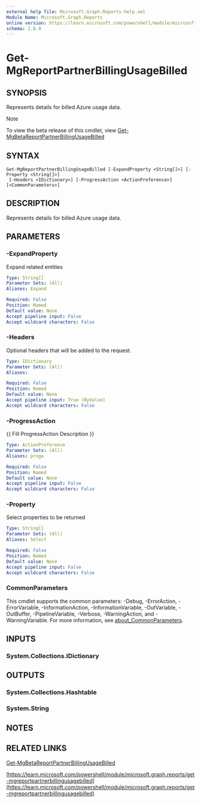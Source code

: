 ```yaml
---
external help file: Microsoft.Graph.Reports-help.xml
Module Name: Microsoft.Graph.Reports
online version: https://learn.microsoft.com/powershell/module/microsoft.graph.reports/get-mgreportpartnerbillingusagebilled
schema: 2.0.0
---
```


# Get-MgReportPartnerBillingUsageBilled

## SYNOPSIS
Represents details for billed Azure usage data.

> [!NOTE]
> To view the beta release of this cmdlet, view [Get-MgBetaReportPartnerBillingUsageBilled](/powershell/module/Microsoft.Graph.Beta.Reports/Get-MgBetaReportPartnerBillingUsageBilled?view=graph-powershell-beta)

## SYNTAX

```
Get-MgReportPartnerBillingUsageBilled [-ExpandProperty <String[]>] [-Property <String[]>]
 [-Headers <IDictionary>] [-ProgressAction <ActionPreference>] [<CommonParameters>]
```

## DESCRIPTION
Represents details for billed Azure usage data.

## PARAMETERS

### -ExpandProperty
Expand related entities

```yaml
Type: String[]
Parameter Sets: (All)
Aliases: Expand

Required: False
Position: Named
Default value: None
Accept pipeline input: False
Accept wildcard characters: False
```

### -Headers
Optional headers that will be added to the request.

```yaml
Type: IDictionary
Parameter Sets: (All)
Aliases:

Required: False
Position: Named
Default value: None
Accept pipeline input: True (ByValue)
Accept wildcard characters: False
```

### -ProgressAction
{{ Fill ProgressAction Description }}

```yaml
Type: ActionPreference
Parameter Sets: (All)
Aliases: proga

Required: False
Position: Named
Default value: None
Accept pipeline input: False
Accept wildcard characters: False
```

### -Property
Select properties to be returned

```yaml
Type: String[]
Parameter Sets: (All)
Aliases: Select

Required: False
Position: Named
Default value: None
Accept pipeline input: False
Accept wildcard characters: False
```

### CommonParameters
This cmdlet supports the common parameters: -Debug, -ErrorAction, -ErrorVariable, -InformationAction, -InformationVariable, -OutVariable, -OutBuffer, -PipelineVariable, -Verbose, -WarningAction, and -WarningVariable. For more information, see [about_CommonParameters](http://go.microsoft.com/fwlink/?LinkID=113216).

## INPUTS

### System.Collections.IDictionary
## OUTPUTS

### System.Collections.Hashtable
### System.String
## NOTES

## RELATED LINKS
[Get-MgBetaReportPartnerBillingUsageBilled](/powershell/module/Microsoft.Graph.Beta.Reports/Get-MgBetaReportPartnerBillingUsageBilled?view=graph-powershell-beta)

[https://learn.microsoft.com/powershell/module/microsoft.graph.reports/get-mgreportpartnerbillingusagebilled](https://learn.microsoft.com/powershell/module/microsoft.graph.reports/get-mgreportpartnerbillingusagebilled)





